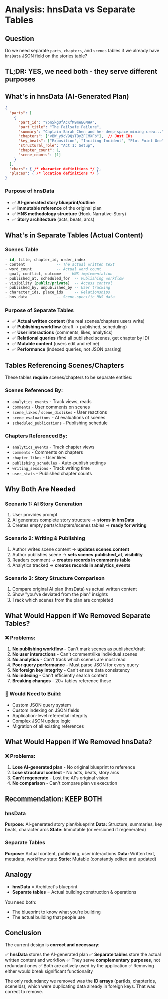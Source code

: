 # Analysis: hnsData vs Separate Tables

## Question
Do we need separate `parts`, `chapters`, and `scenes` tables if we already have `hnsData` JSON field on the stories table?

## TL;DR: **YES, we need both** - they serve different purposes

## What's in hnsData (AI-Generated Plan)

```json
{
  "parts": [
    {
      "part_id": "Ypn5kgOfAcKfM9meEGNHA",
      "part_title": "The Failsafe Failure",
      "summary": "Captain Sarah Chen and her deep-space mining crew...",
      "chapters": ["vBW_y9cV9QsTByZFCMXFb"],  // Just IDs
      "key_beats": ["Exposition", "Inciting Incident", "Plot Point One"],
      "structural_role": "Act 1: Setup",
      "chapter_count": 1,
      "scene_counts": [1]
    }
  ],
  "chars": { /* character definitions */ },
  "places": { /* location definitions */ }
}
```

### Purpose of hnsData
- ✅ **AI-generated story blueprint/outline**
- ✅ **Immutable reference** of the original plan
- ✅ **HNS methodology structure** (Hook-Narrative-Story)
- ✅ **Story architecture** (acts, beats, arcs)

## What's in Separate Tables (Actual Content)

### Scenes Table
```sql
- id, title, chapter_id, order_index
- content              -- The actual written text
- word_count           -- Actual word count
- goal, conflict, outcome  -- HNS implementation
- published_at, scheduled_for  -- Publishing workflow
- visibility (public/private)  -- Access control
- published_by, unpublished_by -- User tracking
- character_ids, place_ids     -- Relationships
- hns_data             -- Scene-specific HNS data
```

### Purpose of Separate Tables
- ✅ **Actual written content** (the real scenes/chapters users write)
- ✅ **Publishing workflow** (draft → published, scheduling)
- ✅ **User interactions** (comments, likes, analytics)
- ✅ **Relational queries** (find all published scenes, get chapter by ID)
- ✅ **Mutable content** (users edit and refine)
- ✅ **Performance** (indexed queries, not JSON parsing)

## Tables Referencing Scenes/Chapters

These tables **require** scenes/chapters to be separate entities:

### Scenes Referenced By:
- `analytics_events` - Track views, reads
- `comments` - User comments on scenes
- `scene_likes` / `scene_dislikes` - User reactions
- `scene_evaluations` - AI evaluations of scenes
- `scheduled_publications` - Publishing schedule

### Chapters Referenced By:
- `analytics_events` - Track chapter views
- `comments` - Comments on chapters
- `chapter_likes` - User likes
- `publishing_schedules` - Auto-publish settings
- `writing_sessions` - Track writing time
- `user_stats` - Published chapter counts

## Why Both Are Needed

### Scenario 1: AI Story Generation
1. User provides prompt
2. AI generates complete story structure → **stores in hnsData**
3. Creates empty parts/chapters/scenes tables → **ready for writing**

### Scenario 2: Writing & Publishing
1. Author writes scene content → **updates scenes.content**
2. Author publishes scene → **sets scenes.published_at, visibility**
3. Readers comment → **creates records in comments table**
4. Analytics tracked → **creates records in analytics_events**

### Scenario 3: Story Structure Comparison
1. Compare original AI plan (hnsData) vs actual written content
2. Show "you've deviated from the plan" insights
3. Track which scenes from the plan are completed

## What Would Happen if We Removed Separate Tables?

### ❌ Problems:
1. **No publishing workflow** - Can't mark scenes as published/draft
2. **No user interactions** - Can't comment/like individual scenes
3. **No analytics** - Can't track which scenes are most read
4. **Poor query performance** - Must parse JSON for every query
5. **No foreign key integrity** - Can't ensure data consistency
6. **No indexing** - Can't efficiently search content
7. **Breaking changes** - 20+ tables reference these

### 🔨 Would Need to Build:
- Custom JSON query system
- Custom indexing on JSON fields
- Application-level referential integrity
- Complex JSON update logic
- Migration of all existing references

## What Would Happen if We Removed hnsData?

### ❌ Problems:
1. **Lose AI-generated plan** - No original blueprint to reference
2. **Lose structural context** - No acts, beats, story arcs
3. **Can't regenerate** - Lost the AI's original vision
4. **No comparison** - Can't compare plan vs execution

## Recommendation: **KEEP BOTH**

### hnsData
**Purpose:** AI-generated story plan/blueprint
**Data:** Structure, summaries, key beats, character arcs
**State:** Immutable (or versioned if regenerated)

### Separate Tables
**Purpose:** Actual content, publishing, user interactions
**Data:** Written text, metadata, workflow state
**State:** Mutable (constantly edited and updated)

## Analogy
- **hnsData** = Architect's blueprint
- **Separate tables** = Actual building construction & operations

You need both:
- The blueprint to know what you're building
- The actual building that people use

## Conclusion

The current design is **correct and necessary**:

✅ **hnsData** stores the AI-generated plan
✅ **Separate tables** store the actual written content and workflow
✅ They serve **complementary purposes**, not redundant ones
✅ Both are actively used by the application
✅ Removing either would break significant functionality

The only redundancy we removed was the **ID arrays** (partIds, chapterIds, sceneIds), which were duplicating data already in foreign keys. That was correct to remove.
